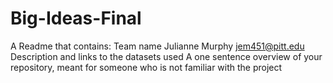 # Big-Ideas-Final

A Readme that contains:
Team name
Julianne Murphy jem451@pitt.edu
Description and links to the datasets used
A one sentence overview of your repository, meant for someone who is not familiar with the project
